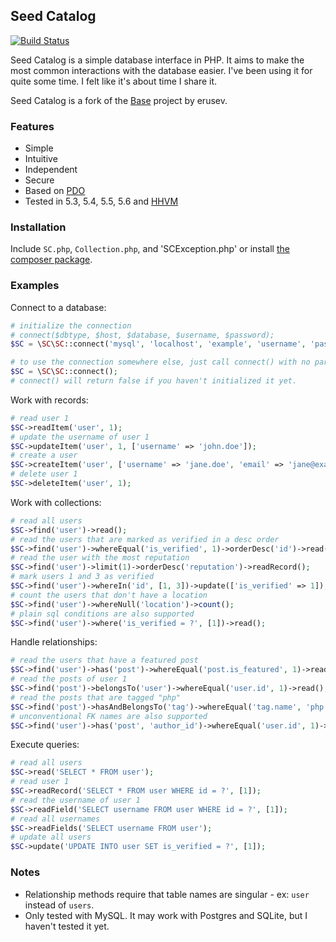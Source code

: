 ## Seed Catalog

[![Build Status](https://travis-ci.org/onesimus-systems/seed-catalog.svg?branch=master)](https://travis-ci.org/onesimus-systems/seed-catalog)

Seed Catalog is a simple database interface in PHP. It aims to make the most common interactions with the database easier. I've been using it for quite some time. I felt like it's about time I share it.

Seed Catalog is a fork of the [Base](https://github.com/erusev/base) project by erusev.

### Features

- Simple
- Intuitive
- Independent
- Secure
- Based on [PDO](http://php.net/manual/en/book.pdo.php)
- Tested in 5.3, 5.4, 5.5, 5.6 and [HHVM](http://hhvm.com/)

### Installation

Include `SC.php`, `Collection.php`, and 'SCException.php' or install [the composer package](https://packagist.org/packages/onesimus-systems/seed-catalog).

### Examples

Connect to a database:
```php
# initialize the connection
# connect($dbtype, $host, $database, $username, $password);
$SC = \SC\SC::connect('mysql', 'localhost', 'example', 'username', 'password');

# to use the connection somewhere else, just call connect() with no parameters
$SC = \SC\SC::connect();
# connect() will return false if you haven't initialized it yet.
```

Work with records:
```php
# read user 1
$SC->readItem('user', 1);
# update the username of user 1
$SC->updateItem('user', 1, ['username' => 'john.doe']);
# create a user
$SC->createItem('user', ['username' => 'jane.doe', 'email' => 'jane@example.com']);
# delete user 1
$SC->deleteItem('user', 1);
```

Work with collections:
```php
# read all users
$SC->find('user')->read();
# read the users that are marked as verified in a desc order
$SC->find('user')->whereEqual('is_verified', 1)->orderDesc('id')->read();
# read the user with the most reputation
$SC->find('user')->limit(1)->orderDesc('reputation')->readRecord();
# mark users 1 and 3 as verified
$SC->find('user')->whereIn('id', [1, 3])->update(['is_verified' => 1]);
# count the users that don't have a location
$SC->find('user')->whereNull('location')->count();
# plain sql conditions are also supported
$SC->find('user')->where('is_verified = ?', [1])->read();
```

Handle relationships:
```php
# read the users that have a featured post
$SC->find('user')->has('post')->whereEqual('post.is_featured', 1)->read();
# read the posts of user 1
$SC->find('post')->belongsTo('user')->whereEqual('user.id', 1)->read();
# read the posts that are tagged "php"
$SC->find('post')->hasAndBelongsTo('tag')->whereEqual('tag.name', 'php')->read();
# unconventional FK names are also supported
$SC->find('user')->has('post', 'author_id')->whereEqual('user.id', 1)->read();
```

Execute queries:
```php
# read all users
$SC->read('SELECT * FROM user');
# read user 1
$SC->readRecord('SELECT * FROM user WHERE id = ?', [1]);
# read the username of user 1
$SC->readField('SELECT username FROM user WHERE id = ?', [1]);
# read all usernames
$SC->readFields('SELECT username FROM user');
# update all users
$SC->update('UPDATE INTO user SET is_verified = ?', [1]);
```

### Notes

- Relationship methods require that table names are singular - ex: `user` instead of `users`.
- Only tested with MySQL. It may work with Postgres and SQLite, but I haven't tested it yet.
